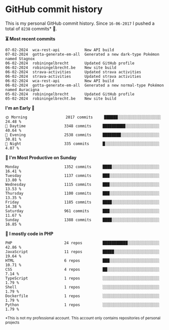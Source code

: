 # GitHub commit history
This is my personal GitHub commit history. Since <!--START_SECTION:first-commit-date-->`16-06-2017`<!--END_SECTION:first-commit-date--> I pushed a total of <!--START_SECTION:total-commit-count-->`8238`<!--END_SECTION:total-commit-count--> commits* 🎉.

<!--START_SECTION:most-recent-commits-->
**⏳ Most recent commits**
                                        
```text
07-02-2024  wca-rest-api           New API build
07-02-2024  gotta-generate-em-all  Generated a new dark-type Pokémon named Stagnox
06-02-2024  robiningelbrecht       Updated GitHub profile
06-02-2024  robiningelbrecht.be    New site build
06-02-2024  strava-activities      Updated strava activities
06-02-2024  strava-activities      Updated strava activities
06-02-2024  wca-rest-api           New API build
06-02-2024  gotta-generate-em-all  Generated a new normal-type Pokémon named Auracigna
05-02-2024  robiningelbrecht       Updated GitHub profile
05-02-2024  robiningelbrecht.be    New site build
```
<!--END_SECTION:most-recent-commits-->  

<!--START_SECTION:commits-per-day-time-->
**I&#039;m an Early 🐤**

```text
🌞 Morning                 2017 commits     ██████░░░░░░░░░░░░░░░░░░░   24.48 %
🌆 Daytime                 3348 commits     ██████████░░░░░░░░░░░░░░░   40.64 %
🌃 Evening                 2538 commits     ████████░░░░░░░░░░░░░░░░░   30.81 %
🌙 Night                   335 commits      █░░░░░░░░░░░░░░░░░░░░░░░░   4.07 %
```
<!--END_SECTION:commits-per-day-time-->  

<!--START_SECTION:commits-per-weekday-->
**📅 I&#039;m Most Productive on Sunday**

```text
Monday                    1352 commits     ████░░░░░░░░░░░░░░░░░░░░░   16.41 %
Tuesday                   1137 commits     ███░░░░░░░░░░░░░░░░░░░░░░   13.80 %
Wednesday                 1115 commits     ███░░░░░░░░░░░░░░░░░░░░░░   13.53 %
Thursday                  1100 commits     ███░░░░░░░░░░░░░░░░░░░░░░   13.35 %
Friday                    1185 commits     ████░░░░░░░░░░░░░░░░░░░░░   14.38 %
Saturday                  961 commits      ███░░░░░░░░░░░░░░░░░░░░░░   11.67 %
Sunday                    1388 commits     ████░░░░░░░░░░░░░░░░░░░░░   16.85 %
```
<!--END_SECTION:commits-per-weekday-->  

<!--START_SECTION:repos-per-language-->
**💬 I mostly code in PHP**

```text
PHP                       24 repos         ███████████░░░░░░░░░░░░░░   42.86 %
JavaScript                11 repos         █████░░░░░░░░░░░░░░░░░░░░   19.64 %
HTML                      6 repos          ███░░░░░░░░░░░░░░░░░░░░░░   10.71 %
CSS                       4 repos          ██░░░░░░░░░░░░░░░░░░░░░░░   7.14 %
TypeScript                1 repos          ░░░░░░░░░░░░░░░░░░░░░░░░░   1.79 %
Shell                     1 repos          ░░░░░░░░░░░░░░░░░░░░░░░░░   1.79 %
Dockerfile                1 repos          ░░░░░░░░░░░░░░░░░░░░░░░░░   1.79 %
Python                    1 repos          ░░░░░░░░░░░░░░░░░░░░░░░░░   1.79 %
```
<!--END_SECTION:repos-per-language-->  

<sub>*This is not my professional account. This account only contains repositories of personal projects</sub>
